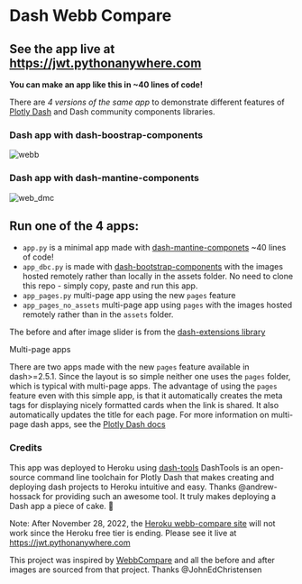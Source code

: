 # Dash Webb Compare

## See the app live at https://jwt.pythonanywhere.com

__You can make an app like this in ~40 lines of code!__

There are _4 versions of the same app_ to demonstrate different features of [Plotly Dash](https://dash.plotly.com/) and
Dash community components libraries.  


### Dash app with dash-boostrap-components

![webb](https://user-images.githubusercontent.com/72614349/179326884-a9a01fef-6f64-4de0-a40f-b206f3a99ff8.gif)

### Dash app with dash-mantine-components

![web_dmc](https://user-images.githubusercontent.com/72614349/179326881-bab05723-0560-4bc7-9bbb-1ec5869cfac2.gif)


## Run one of the 4 apps:

- `app.py` is a minimal app made with [dash-mantine-componets](https://www.dash-mantine-components.com/) ~40 lines of code!
- `app_dbc.py` is made with [dash-bootstrap-components](https://dash-bootstrap-components.opensource.faculty.ai/) with the images hosted remotely rather than locally in the assets folder.
No need to clone this repo - simply copy, paste and run this app.
- `app_pages.py` multi-page app using the new `pages` feature
- `app_pages_no_assets` multi-page app using `pages` with the images hosted remotely rather than in the `assets` folder.

The before and after image slider is from the [dash-extensions library](https://www.dash-extensions.com/)


Multi-page apps  

There are two apps made with the new `pages` feature available in dash>=2.5.1.  Since the layout
is so simple neither one uses the `pages` folder, which is typical with multi-page apps.
The advantage of using the `pages` feature even with this simple app, is that it automatically creates the meta tags for displaying
nicely formatted cards when the link is shared.  It also automatically updates the title for each page.
For more information on multi-page dash apps, see the [Plotly Dash docs](https://dash.plotly.com/urls)



### Credits

This app was deployed to Heroku using [dash-tools](https://github.com/andrew-hossack/dash-tools) DashTools is an open-source 
command line toolchain for Plotly Dash that makes creating and deploying dash projects to Heroku intuitive and easy. Thanks @andrew-hossack for providing such an awesome tool.  It truly makes deploying a Dash app a piece of cake.  :cake:

Note:  After November 28, 2022, the [Heroku webb-compare site](https://dash-webb-compare.herokuapp.com/) will not work since the Heroku free tier is ending.
Please see it live at https://jwt.pythonanywhere.com


This project was inspired by [WebbCompare](https://github.com/JohnEdChristensen/WebbCompare) and all the before and after images
are sourced from that project.  Thanks @JohnEdChristensen

